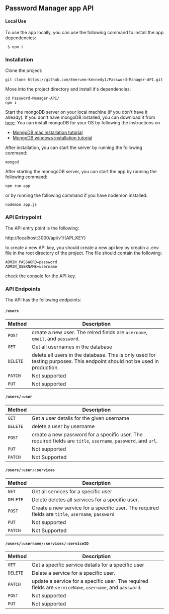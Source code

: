 ## Password Manager app API

#### Local Use
To use the app locally, you can use the following command to install the app dependencies:
```
 $ npm i
```
### Installation

Clone the project:

```
git clone https://github.com/Emeruem-Kennedy1/Password-Manager-API.git
```

Move into the project directory and install it's dependencies:

```
cd Password-Manager-API/
npm i
```

Start the mongoDB server on your local machine (if you don't have it already). If you don't have mongoDB installed, you can download it from [here](https://www.mongodb.com/downloads). You can install mongoDB for your OS by following the instructions on 
- [MongoDB mac installation tutorial](https://www.youtube.com/watch?v=4crXgQZG4W8&t=386s)
- [MongoDB windows installation tutorial](https://www.youtube.com/watch?v=Ph1Z97X6xno&ab_channel=ProgrammingKnowledge)

After installation, you can start the server by running the following command:

```
mongod
```

After starting the monogoDB server, you can start the app by running the following command:

```
npm run app
```
or by running the following command if you have nodemon installed:

```
nodemon app.js
```


### API Entrypoint
The API entry point is the following:
    
http://localhost:3000/api/v1/{API_KEY}

to create a new API key, you should create a new api key by creatin a .env file in the root directory of the project. The file should contain the following:

```
ADMIN_PASSWORD=password
ADMIN_USERNAME=username
```
check the console for the API key.

### API Endpoints
The API has the following endpoints:
#### `/users`
| Method | Description |
|--------|-------------|
| `POST` |  create a new user. The reired fields are `username`, `email`, and `password`. |
| `GET` | Get all usernames in the database |
| `DELETE` | delete all users in the database. This is only used for testing purposes. This endpoint should not be used in production. |
| `PATCH` | Not supported |
| `PUT` | Not supported |

#### `/users/:user`
| Method | Description |
|--------|-------------|
| `GET` | Get a user details for the given username |
| `DELETE` | delete a user by username |
| `POST` | create a new password for a specific user. The required fields are `title`, `username`, `password`, and `url`. |
| `PUT` | Not supported |
| `PATCH` | Not Supported |




#### `/users/:user/:services`
| Method | Description |
|--------|-------------|
| `GET` | Get all services for a specific user|
| `DELETE` | Delete deletes all services for a specific user.|
| `POST` | Create a new service for a specific user. The required fields are `title`, `username`, `password`|
| `PUT` | Not supported |
| `PATCH` | Not Supported |


#### `/users/:username/:services/:serviceID`
| Method | Description |
|--------|-------------|
| `GET` | Get a specific service details for a specific user |
| `DELETE` | Delete a service for a specific user.|
| `PATCH` |update a service for a specific user. The required fields are `serviceName`, `username`, and `password`.|
| `POST` | Not supported |
| `PUT` | Not supported |

